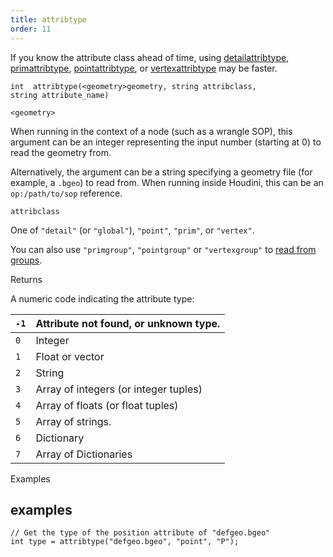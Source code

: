 ```yaml
---
title: attribtype
order: 11
---
```

If you know the attribute class ahead of time, using [detailattribtype](detailattribtype.html "Returns the type of a geometry detail attribute."), [primattribtype](primattribtype.html "Returns the type of a geometry prim attribute."), [pointattribtype](pointattribtype.html "Returns the type of a geometry point attribute."), or [vertexattribtype](vertexattribtype.html "Returns the type of a geometry vertex attribute.") may be faster.

`int  attribtype(<geometry>geometry, string attribclass, string attribute_name)`

`<geometry>`

When running in the context of a node (such as a wrangle SOP), this argument can be an integer representing the input number (starting at 0) to read the geometry from.

Alternatively, the argument can be a string specifying a geometry file (for example, a `.bgeo`) to read from. When running inside Houdini, this can be an `op:/path/to/sop` reference.

`attribclass`

One of `"detail"` (or `"global"`), `"point"`, `"prim"`, or `"vertex"`.

You can also use `"primgroup"`, `"pointgroup"` or `"vertexgroup"` to [read from groups](../groups.html "You can read the contents of primitive/point/vertex groups in VEX as if they were attributes.").

Returns

A numeric code indicating the attribute type:

| `-1` | Attribute not found, or unknown type. |
| --- | --- |
| `0` | Integer |
| `1` | Float or vector |
| `2` | String |
| `3` | Array of integers (or integer tuples) |
| `4` | Array of floats (or float tuples) |
| `5` | Array of strings. |
| `6` | Dictionary |
| `7` | Array of Dictionaries |

Examples

## examples

```vex
// Get the type of the position attribute of "defgeo.bgeo"
int type = attribtype("defgeo.bgeo", "point", "P");

```
